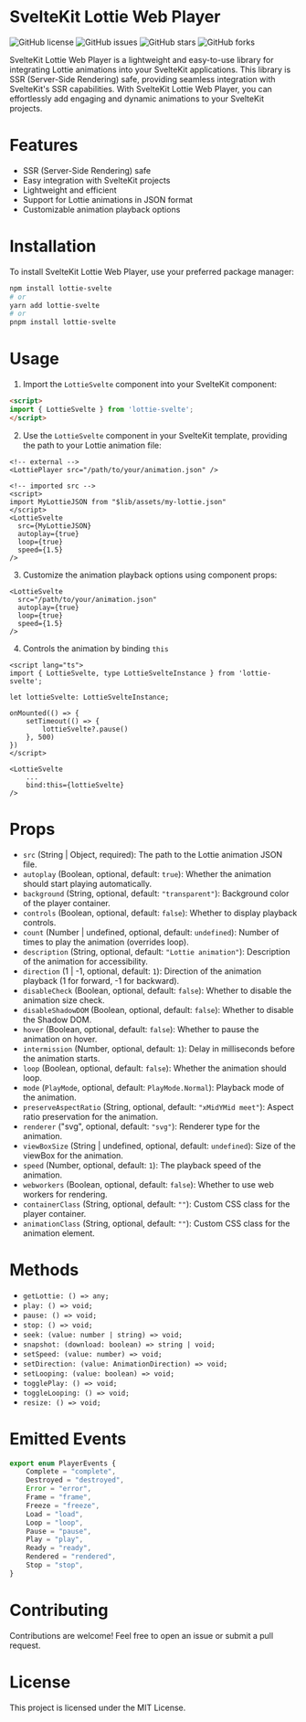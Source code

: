 # SvelteKit Lottie Web Player

![GitHub license](https://img.shields.io/github/license/Najidnadri/lottie-svelte)
![GitHub issues](https://img.shields.io/github/issues/Najidnadri/lottie-svelte)
![GitHub stars](https://img.shields.io/github/stars/Najidnadri/lottie-svelte)
![GitHub forks](https://img.shields.io/github/forks/Najidnadri/lottie-svelte)

SvelteKit Lottie Web Player is a lightweight and easy-to-use library for integrating Lottie animations into your SvelteKit applications. This library is SSR (Server-Side Rendering) safe, providing seamless integration with SvelteKit's SSR capabilities. With SvelteKit Lottie Web Player, you can effortlessly add engaging and dynamic animations to your SvelteKit projects.

# Features

- SSR (Server-Side Rendering) safe
- Easy integration with SvelteKit projects
- Lightweight and efficient
- Support for Lottie animations in JSON format
- Customizable animation playback options

# Installation
To install SvelteKit Lottie Web Player, use your preferred package manager:
```bash
npm install lottie-svelte
# or
yarn add lottie-svelte
# or
pnpm install lottie-svelte
```

# Usage
1. Import the `LottieSvelte` component into your SvelteKit component:

```html
<script>
import { LottieSvelte } from 'lottie-svelte';
</script>
```

2. Use the `LottieSvelte` component in your SvelteKit template, providing the path to your Lottie animation file:

```svelte
<!-- external -->
<LottiePlayer src="/path/to/your/animation.json" />

<!-- imported src -->
<script>
import MyLottieJSON from "$lib/assets/my-lottie.json"
</script>
<LottieSvelte
  src={MyLottieJSON}
  autoplay={true}
  loop={true}
  speed={1.5}
/>
```

3. Customize the animation playback options using component props:

```svelte
<LottieSvelte
  src="/path/to/your/animation.json"
  autoplay={true}
  loop={true}
  speed={1.5}
/>
```

4. Controls the animation by binding `this`
```svelte
<script lang="ts">
import { LottieSvelte, type LottieSvelteInstance } from 'lottie-svelte';

let lottieSvelte: LottieSvelteInstance;

onMounted(() => {
    setTimeout(() => {
        lottieSvelte?.pause()
    }, 500)
})
</script>

<LottieSvelte
    ...
    bind:this={lottieSvelte}
/>
```

# Props

- `src` (String | Object, required): The path to the Lottie animation JSON file.
- `autoplay` (Boolean, optional, default: `true`): Whether the animation should start playing automatically.
- `background` (String, optional, default: `"transparent"`): Background color of the player container.
- `controls` (Boolean, optional, default: `false`): Whether to display playback controls.
- `count` (Number | undefined, optional, default: `undefined`): Number of times to play the animation (overrides loop).
- `description` (String, optional, default: `"Lottie animation"`): Description of the animation for accessibility.
- `direction` (1 | -1, optional, default: `1`): Direction of the animation playback (1 for forward, -1 for backward).
- `disableCheck` (Boolean, optional, default: `false`): Whether to disable the animation size check.
- `disableShadowDOM` (Boolean, optional, default: `false`): Whether to disable the Shadow DOM.
- `hover` (Boolean, optional, default: `false`): Whether to pause the animation on hover.
- `intermission` (Number, optional, default: `1`): Delay in milliseconds before the animation starts.
- `loop` (Boolean, optional, default: `false`): Whether the animation should loop.
- `mode` (`PlayMode`, optional, default: `PlayMode.Normal`): Playback mode of the animation.
- `preserveAspectRatio` (String, optional, default: `"xMidYMid meet"`): Aspect ratio preservation for the animation.
- `renderer` ("svg", optional, default: `"svg"`): Renderer type for the animation.
- `viewBoxSize` (String | undefined, optional, default: `undefined`): Size of the viewBox for the animation.
- `speed` (Number, optional, default: `1`): The playback speed of the animation.
- `webworkers` (Boolean, optional, default: `false`): Whether to use web workers for rendering.
- `containerClass` (String, optional, default: `""`): Custom CSS class for the player container.
- `animationClass` (String, optional, default: `""`): Custom CSS class for the animation element.

# Methods

- `getLottie: () => any;`
- `play: () => void;`
- `pause: () => void;`
- `stop: () => void;`
- `seek: (value: number | string) => void;`
- `snapshot: (download: boolean) => string | void;`
- `setSpeed: (value: number) => void;`
- `setDirection: (value: AnimationDirection) => void;`
- `setLooping: (value: boolean) => void;`
- `togglePlay: () => void;`
- `toggleLooping: () => void;`
- `resize: () => void;`

# Emitted Events
```ts
export enum PlayerEvents {
	Complete = "complete",
	Destroyed = "destroyed",
	Error = "error",
	Frame = "frame",
	Freeze = "freeze",
	Load = "load",
	Loop = "loop",
	Pause = "pause",
	Play = "play",
	Ready = "ready",
	Rendered = "rendered",
	Stop = "stop",
}
```

# Contributing

Contributions are welcome! Feel free to open an issue or submit a pull request.

# License

This project is licensed under the MIT License.

